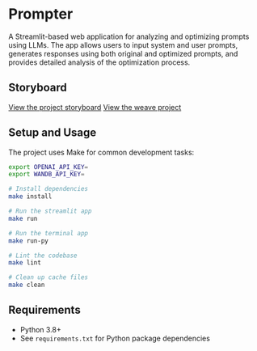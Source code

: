 # Prompter

A Streamlit-based web application for analyzing and optimizing prompts using LLMs. The app allows users to input system and user prompts, generates responses using both original and optimized prompts, and provides detailed analysis of the optimization process.

## Storyboard

[View the project storyboard](./storyboard.txt)
[View the weave project](https://wandb.ai/sparc/prompter-st/weave/traces)

## Setup and Usage

The project uses Make for common development tasks:

```bash
export OPENAI_API_KEY=
export WANDB_API_KEY=

# Install dependencies
make install

# Run the streamlit app
make run

# Run the terminal app
make run-py

# Lint the codebase
make lint

# Clean up cache files
make clean
```

## Requirements

- Python 3.8+
- See `requirements.txt` for Python package dependencies 